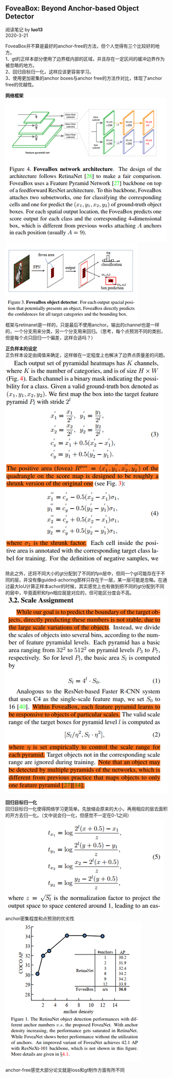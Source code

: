 ## FoveaBox: Beyond Anchor-based Object Detector
阅读笔记 by **luo13**  
2020-3-21  

FoveaBox并不算是最好的anchor-free的方法，但个人觉得有三个比较好的地方。  
1、gt的正样本部分使用了边界框内部的区域，并且存在一定区间的缓冲边界作为被忽略的地方。  
2、回归目标归一化，这样应该更容易学习。  
3、使用更加密集的anchor boxes与anchor free的方法作对比，体现了anchor free的优越性。  

**网络框架**  
![框架](../../../img/foveanet/框架.png)  
![预测示意图](../../../img/foveanet/预测示意图.png)  
框架与retinanet是一样的，只是最后不使用anchor。输出的channel也是一样的，一个分支用来分类，另一个分支用来回归。（思考，每个点预测不同的类别，但是每个点只回归一个偏差，这样合适吗？）  

**正负样本的设定**  
正负样本设定由阈值来确定，这样做在一定程度上也解决了边界点质量差的问题。  
![正负样本的设定](../../../img/foveanet/正负样本的设定.png)  

除此之外，还将不同大小的gt分配到了不同的fpn层中，但同一个gt可能存在于不同的层，并没有像guided-achoring那样只存在于一层，某一层可能是忽略。在通过最大IoU计算正样本achor的时候，其实感觉上也有做到把不同的gt分配到不同的层中，毕竟面积和fpn相应层是对应的，但可能区分度会不高。    
![层间预测](../../../img/foveanet/层间预测.png)  

**回归目标归一化**  
回归目标归一化使得网络学习更简单。先放缩会原来的大小，再用相应的层去面积的开方去归一化。（文中说会归一化，但感觉不一定在0-1之间）  
![预测目标](../../../img/foveanet/预测目标.png)  

anchor密集程度和点预测的优劣性  
![retinanet的anchor数目](../../../img/foveanet/retinanet的anchor数目.png)  

anchor-free感觉大部分论文就是loss和gt制作方面有所不同
